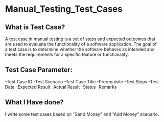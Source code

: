 # Manual_Testing_Test_Cases
## What is Test Case?
A test case in manual testing is a set of steps and expected outcomes that are used to evaluate the functionality of a software application. The goal of a test case is to determine whether the software behaves as intended and meets the requirements for a specific feature or functionality.
## Test Case Parameter:
-Test Case ID
-Test Scenario
-Test Case Title
-Prerequisite
-Test Steps
-Test Data
-Expected Result
-Actual Result
-Status
-Remarks
## What I Have done?
I write some test cases based on "Send Money" and "Add Money" scenario.

